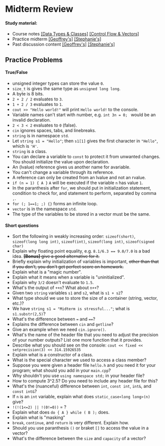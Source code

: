 # Midterm Review

#### Study material: 

* Course notes [[Data Types & Classes]](https://ccle.ucla.edu/pluginfile.php/1812773/mod_resource/content/0/Topic_DataTypesAndClasses.pdf) [[Control Flow & Vectors]](https://ccle.ucla.edu/pluginfile.php/1812445/mod_resource/content/0/Topic_ControlFlowAndVectors.pdf)
* Practice midterm [[Geoffrey's]](http://www.math.ucla.edu/~gsiyer/PIC10AS2017/05-09/05-09.html) [[Stephanie's]](this)
* Past discussion content [[Geoffrey's]](http://www.math.ucla.edu/~gsiyer/PIC10AS2017/main.html) [[Stephanie's]](https://github.com/evastgh/problems_and_solutions/tree/master/PIC10A_Introduction_to_Programming_TA)



## Practice Problems

#### True/False

* unsigned integer types can store the value ```0```.
* ```size_t``` is gives the same type as ```unsigned long long```.
* A byte is 8 bits.
* ```2 + 2 / 2``` evaluates to ```3```.
* ```1 + 2 / 3``` evaluates to ```1```.
* ```cout >> "Hello world!"``` will print ```Hello world!``` to the console.
* Variable names can't start with number, e.g. ```int 3n = 0; ``` would be an invalid declaration.
* ```2 < 3 < 2``` evaluates to ```0``` (false).
* ```cin``` ignores spaces, tabs, and linebreaks.
* ```string``` is in namespace ```std```.
* Let  ```string s1 = "Hello"```; then ```s1[1]``` gives the first character in ```"Hello"```, which is ```'H'```.
* ```string``` is a class.
* You can declare a variable to ```const``` to protect it from unwanted changes. You should initialize the value upon declaration.
* An (lvalue) reference gives us another name for avariable.
* You can't change a variable through its reference. 
* A reference can only be created from an lvalue and not an rvalue.
* ```if (n = 1) { A }``` ```A``` will be executed if the variable ```n``` has value ```1```.
* In the paranthesis after ```for```, we should put in  initialization statement, condition to check for, and statement to perform, separated by comma ```,```.
* ```for (; 1==1; ;) {}``` forms an infinite loop.
* ```vector``` is in the namespace ```std```.
* The type of the variables to be stored in a vector must be the same.


#### Short questions
* Sort the following in weakly increasing order: ```sizeof(short)```, ```sizeof(long long int)```, ```sizeof(int)```, ```sizeof(long int)```, ```sizeof(signed char)```
* Explain why floating point equality, e.g. ```8.1/6.3 == 9.0/7.0``` is a bad idea. ~~**[Bonus]** give a good alternative for it.~~
* Briefly explain why initialization of variables is important, ~~other than that if you don't, you don't get perfect score on homework.~~
* Explain what is a "magic number".
* Explain what it means when a variable is "uninitialized".
* Explain why ```3/2``` doesn't evaluate to ```1.5```.
* What's the output of ```++n```? What about ```n++```?
* Given two ```string``` variables ```s1``` and ```s2```, what is ```s1 + s2```?
* What type should we use to store the size of a container (string, vector, etc.)?
* We have ```string s1 = "Midterm is stressful..."```; what is ```s1.substr(2,5)```?
* What's the difference between ```=``` and ```==```?
* Explains the difference between ```cin``` and ```getline```?
* Give an example when we need ```cin.ignore()```.
* What's the name of the header file that you need to adjust the precision of your number outputs? List one more function that it provides. 
* Describe what you should see on the console: ```cout << fixed << setprecision(3) << 314.15926535```
* Explain what is a constructor of a class.
* What is the special character we used to access a class member?
* Suppose you were given a header file ```hello.h``` and you need it for your program; what should you add in your ```main.cpp```?
* Why shouldn't you use ```using namespace std;``` in your header file?
* How to compute 3^2.5? Do you need to include any header file for this?
* What's the (nuanceful) difference between ```int```, ```const int```, ```int&```, and ```const int&```?
* If ```n``` is an ```int``` variable, explain what does ```static_case<long long>(n)``` give?
* ```!(!(1<=2) || !(0!=0))``` = ?
* Explain what does ```do { A } while ( B );``` does.
* Explain what is "masking"
* ```break```, ```continue```, and ```return``` is very different. Explain how. 
* Should you use paranthesis ```()``` or braket ```[]``` to access the value in a vector?
* What's the difference between the ```size``` and ```capacity``` of a vector?


